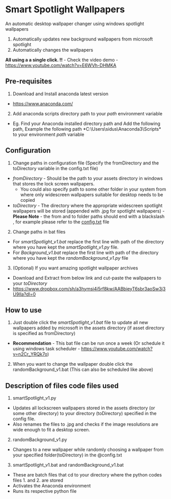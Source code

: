 # Smart Spotlight Wallpapers
An automatic desktop wallpaper changer using windows spotlight wallpapers 
1. Automatically updates new background wallpapers from microsoft spotlight
2. Automatically changes the wallpapers

**All using a a single click. !!** - Check the video demo - https://www.youtube.com/watch?v=E6WVh-DHMKA

## Pre-requisites
1. Download and Install anaconda latest version
  -  https://www.anaconda.com/

2. Add anaconda scripts directory path to your *path* environment variable
  - Eg. Find your Anaconda installed directory path and Add the following path, Example the following path *C:\Users\sidus\Anaconda3\Scripts\* to your environment *path* variable

## Configuration

1. Change paths in configuration file (Specify the fromDirectory and the toDirectory variable in the config.txt file)
  - *fromDirectory* - Should be the path to your assets directory in windows that stores the lock screen wallpapers.
    - You could also specify path to some other folder in your system from where only widescreen wallpapers suitable for desktop needs to be copied
  - *toDirectory* - The directory where the appropriate widescreen spotlight wallpapers will be stored (appended with .jpg for spotlight wallpapers)
  -**Please Note** - the from and to folder paths should end with a blackslash , for example please refer to the [config.txt](https://github.com/sidusit/smartSpotlight/blob/master/config.txt) file
2. Change paths in bat files
  - For *smartSpotlight_v1.bat* replace the first line with path of the directory where you have kept the *smartSpotlight_v1.py* file.
  - For  *Background_v1.bat* replace the first line with path of the directory where you have kept the *randomBackground_v1.py* file


3. (Optional) If you want amazing spotlight wallpaper archives
  - Download and Extract from below link and cut-paste the wallpapers to your *toDirectory*
  - https://www.dropbox.com/sh/a3hymsi4i5rf8kw/AABbieyT6sbr3aoSw3j3U9Ila?dl=0

## How to use

1. Just double click the *smartSpotlight_v1.bat* file to update all new wallpapers added by microsoft in the assets directory (if asset directory is specified as fromDirectory)
  - **Recommendation** - This bat file can be run once a week (Or schedule it using windows task scheduler - https://www.youtube.com/watch?v=n2Cr_YRQk7o)

2. When you want to change the wallpaper double click the randomBackground_v1.bat (This can also be scheduled like above)

## Description of files code files used

1. smartSpotlight_v1.py
  - Updates all lockscreen wallpapers stored in the assets directory (or some other directory) to your directory (toDirectory) specified in the config file. 
  - Also renames the files to .jpg and checks if the image resolutions are wide enough to fit a desktop screen.

2. randomBackground_v1.py
  - Changes to a new wallpaper while randomly choosing a wallpaper from your specified folder(toDirectory) in the @config.txt

3. smartSpotlight_v1.bat and randomBackground_v1.bat
  - These are batch files that cd to your directory where the python codes files 1. and 2. are stored
  - Activates the Anaconda environment  
  - Runs its respective python file
